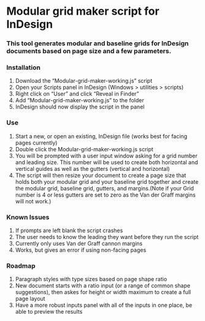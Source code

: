 # Modular grid maker script for InDesign

### This tool generates modular and baseline grids for InDesign documents based on page size and a few parameters.

### Installation
1. Download the “Modular-grid-maker-working.js” script
2. Open your Scripts panel in InDesign (Windows > utilities > scripts)
3. Right click on “User” and click “Reveal in Finder”
4. Add “Modular-grid-maker-working.js” to the folder
5. InDesign should now display the script in the panel

### Use
1. Start a new, or open an existing, InDesign file (works best for facing pages currently)
2. Double click the Modular-grid-maker-working.js script
3. You will be prompted with a user input window asking for a grid number and leading size. This number will be used to create both horizontal and vertical guides as well as the gutters (vertical and horizontal)
4. The script will then resize your document to create a page size that holds both your modular grid and your baseline grid together and create the modular grid, baseline grid, gutters, and margins.(Note if your Grid number is 4 or less gutters are set to zero as the Van der Graff margins will not work.)

### Known Issues
1. If prompts are left blank the script crashes
2. The user needs to know the leading they want before they run the script
3. Currently only uses Van der Graff cannon margins
4. Works, but gives an error if using non-facing pages

### Roadmap
1. Paragraph styles with type sizes based on page shape ratio
2. New document starts with a ratio input (or a range of common shape suggestions), then askes for height or width maximum to create a full page layout
3. Have a more robust inputs panel with all of the inputs in one place, be able to preview the results
